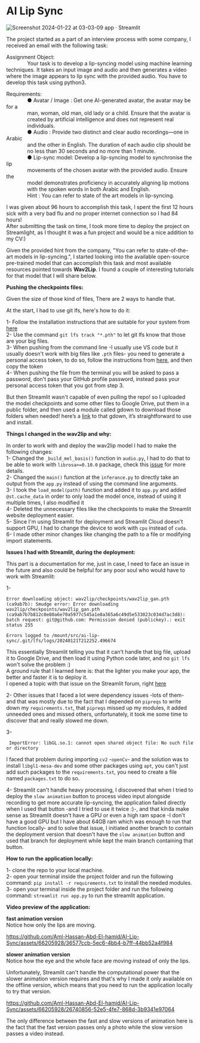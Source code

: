 # AI Lip Sync

![Screenshot 2024-01-22 at 03-03-09 app · Streamlit](https://github.com/Aml-Hassan-Abd-El-hamid/AI-Lip-Sync/assets/66205928/d35f379f-f1ca-46e5-a113-bfa3f3c4c2f9)


The project started as a part of an interview process with some company, I received an email with the following task:

Assignment Object:<br>
          &emsp;&emsp;&emsp;&emsp;Your task is to develop a lip-syncing model using machine learning
          techniques. It takes an input image and audio and then generates a video
          where the image appears to lip sync with the provided audio. You have to
          develop this task using python3.

Requirements:<br>
        &emsp;&emsp;&emsp;&emsp;● Avatar / Image : Get one AI-generated avatar, the avatar may be for a<br>
        &emsp;&emsp;&emsp;&emsp;man, woman, old man, old lady or a child. Ensure that the avatar is<br>
        &emsp;&emsp;&emsp;&emsp;created by artificial intelligence and does not represent real<br>
        &emsp;&emsp;&emsp;&emsp;individuals.<br>
        &emsp;&emsp;&emsp;&emsp;● Audio : Provide two distinct and clear audio recordings—one in Arabic<br>
        &emsp;&emsp;&emsp;&emsp;and the other in English. The duration of each audio clip should be<br>
        &emsp;&emsp;&emsp;&emsp;no less than 30 seconds and no more than 1 minute.<br>
        &emsp;&emsp;&emsp;&emsp;● Lip-sync model: Develop a lip-syncing model to synchronise the lip<br>
        &emsp;&emsp;&emsp;&emsp;movements of the chosen avatar with the provided audio. Ensure the<br>
        &emsp;&emsp;&emsp;&emsp;model demonstrates proficiency in accurately aligning lip motions<br>
        &emsp;&emsp;&emsp;&emsp;with the spoken words in both Arabic and English.<br>
        &emsp;&emsp;&emsp;&emsp;Hint : You can refer to state of the art models in lip-syncing.<br>
         
I was given about 96 hours to accomplish this task, I spent the first 12 hours sick with a very bad flu and no proper internet connection so I had 84 hours!<br>
After submitting the task on time, I took more time to deploy the project on Streamlight, as I thought it was a fun project and would be a nice addition to my CV:)  

Given the provided hint from the company, "You can refer to state-of-the-art models in lip-syncing.", I started looking into the available open-source pre-trained model that can accomplish this task and most available resources pointed towards **Wav2Lip**. I found a couple of interesting tutorials for that model that I will share below.

**Pushing the checkpoints files:**<br>

Given the size of those kind of files, There are 2 ways to handle that. 

At the start, I had to use git lfs, here's how to do it:<br>

1- Follow the installation instructions that are suitable for your system from [here](https://docs.github.com/en/repositories/working-with-files/managing-large-files/installing-git-large-file-storage) <br>
2- Use the command `git lfs track "*.pth"` to let git lfs know that those are your big files.<br>
3- When pushing from the command line -I usually use VS code but it usually doesn't work with big files like `.pth` files- you need to generate a personal access token, to do so, follow the instructions from [here](https://docs.github.com/en/authentication/keeping-your-account-and-data-secure/managing-your-personal-access-tokens#creating-a-fine-grained-personal-access-token), and then copy the token<br>
4- When pushing the file from the terminal you will be asked to pass a password, don't pass your GitHub profile password, instead pass your personal access token that you got from step 3.

But then Streamlit wasn't capable of even pulling the repo! so I uploaded the model checkpoints and some other files to Google Drive, put them in a public folder, and then used a module called gdown to download those folders when needed! here’s a [link](https://github.com/wkentaro/gdown) to that gdown, it’s straightforward to use and install.

**Things I changed in the wav2lip and why:**<br>

In order to work with and deploy the wav2lip model I had to make the following changes:<br>
1- Changed the `_build_mel_basis()` function in `audio.py`, I had to do that to be able to work with `librosa>=0.10.0` package, check this [issue](https://github.com/Rudrabha/Wav2Lip/issues/550) for more details.<br>
2- Changed the `main()` function at the `inferance.py` to directly take an output from the `app.py` instead of using the command line arguments.<br>
3- I took the `load_model(path)` function and added it to `app.py` and added `@st.cache_data` in order to only load the model once, instead of using it multiple times, I also modified it<br>
4- Deleted the unnecessary files like the checkpoints to make the Streamlit website deployment easier.<br>
5- Since I'm using Streamlit for deployment and Streamlit Cloud doesn't support GPU, I had to change the device to work with `cpu` instead of `cuda`.<br>
6- I made other minor changes like changing the path to a file or modifying import statements.

**Issues I had with Streamlit, during the deployment:**

This part is a documentation for me, just in case, I need to face an issue in the future and also could be helpful for any poor soul who would have to work with Streamlit:

1- 
```
Error downloading object: wav2lip/checkpoints/wav2lip_gan.pth (ca9ab7b): Smudge error: Error downloading wav2lip/checkpoints/wav2lip_gan.pth (ca9ab7b7b812c0e80a6e70a5977c545a1e8a365a6c49d5e533023c034d7ac3d8): batch request: git@github.com: Permission denied (publickey).: exit status 255

Errors logged to /mount/src/ai-lip-sync/.git/lfs/logs/20240121T212252.496674
```
This essentially Streamlit telling you that it can't handle that big file, upload it to Google Drive, and then load it using Python code later, and no `git lfs` won't solve the problem :)<br> 
A ground rule that I learned here is: that the lighter you make your app, the better and faster it is to deploy it.<br>
I opened a topic with that issue on the Streamlit forum, right [here](https://discuss.streamlit.io/t/file-upload-fails-with-error-downloading-object-wav2lip-checkpoints-wav2lip-gan-pth-ca9ab7b/60261)<br>

2- Other issues that I faced a lot were dependency issues -lots of them- and that was mostly due to the fact that I depended on `pipreqs` to write down my `requirements.txt`, that `pipreqs` missed up my modules, it added unneeded ones and missed others, unfortunately, it took me some time to discover that and really slowed me down.

3- 
```
 ImportError: libGL.so.1: cannot open shared object file: No such file or directory
```
I faced that problem during importing `cv2` -`openCv`- and the solution was to install `libgl1-mesa-dev` and some other packages using `apt`, you can't just add such packages to the `requirements.txt`, you need to create a file named `packages.txt` to do so.

4- Streamlit can't handle heavy processing, I discovered that when I tried to deploy the `slow animation` button to process video input alongside recording to get more accurate lip-syncing, the application failed directly when I used that button -and I tried to use it twice :)-, and that kinda make sense as Streamlit doesn't have a GPU or even a high ram space -I don't have a good GPU but I have about 64GB ram which was enough to run that function locally- and to solve that issue, I initiated another branch to contain the deployment version that doesn't have the `slow animation` button and used that branch for deployment while kept the main branch containing that button.

**How to run the application locally:**<br>

1- clone the repo to your local machine.<br>
2- open your terminal inside the project folder and run the following command: `pip install -r requirements.txt` to install the needed modules.<br>
3- open your terminal inside the project folder and run the following command: `streamlit run app.py` to run the streamlit application.<br>

**Video preview of the application:**<br>

**fast animation version**<br>
Notice how only the lips are moving.

https://github.com/Aml-Hassan-Abd-El-hamid/AI-Lip-Sync/assets/66205928/36577ccb-5ec6-4bb4-b7ff-44bb52a4f984

**slower animation version**<br>
Notice how the eye and the whole face are moving instead of only the lips.<br>

Unfortunately, Streamlit can't handle the computational power that the slower animation version requires and that's why I made it only available on the offline version, which means that you need to run the application locally to try that version.

https://github.com/Aml-Hassan-Abd-El-hamid/AI-Lip-Sync/assets/66205928/26740856-52e5-4fe7-868d-3b9341e97064

The only difference between the fast and slow versions of animation here is the fact that the fast version passes only a photo while the slow version passes a video instead.
